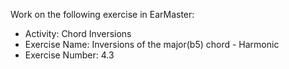 Work on the following exercise in EarMaster:
- Activity: Chord Inversions
- Exercise Name: Inversions of the major(b5) chord - Harmonic
- Exercise Number: 4.3
